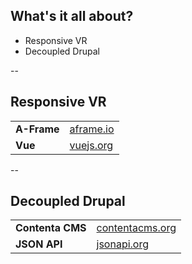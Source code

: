 ## What's it all about?

* Responsive VR <!-- .element: class="fragment" -->
* Decoupled Drupal <!-- .element: class="fragment" -->


--


## Responsive VR

|                |                                 |
| ---            | ---                             |
| **A-Frame**    | [aframe.io](https://aframe.io/) |
| **Vue**        | [vuejs.org](https://vuejs.org/) |


--


## Decoupled Drupal

|                  |                                                |
| ---              | ---                                            |
| **Contenta CMS** | [contentacms.org](http://www.contentacms.org/) |
| **JSON API**     | [jsonapi.org](http://jsonapi.org/)             |
